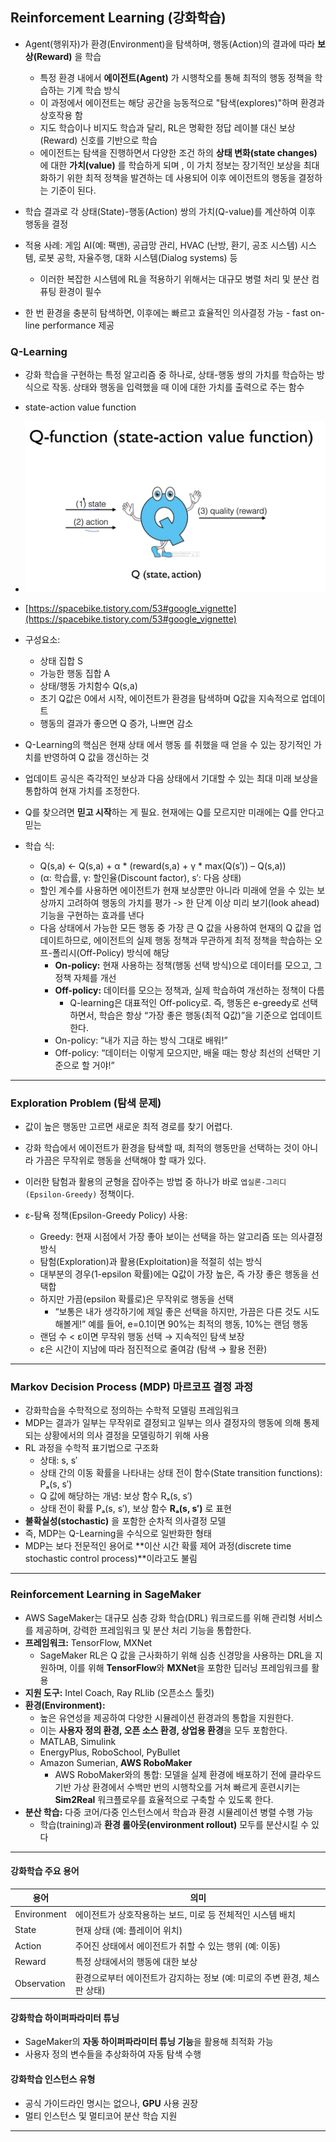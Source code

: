 ## Reinforcement Learning (강화학습)

- Agent(행위자)가 환경(Environment)을 탐색하며, 행동(Action)의 결과에 따라 **보상(Reward)** 을 학습
	- 특정 환경 내에서 **에이전트(Agent)** 가 시행착오를 통해 최적의 행동 정책을 학습하는 기계 학습 방식
	- 이 과정에서 에이전트는 해당 공간을 능동적으로 "탐색(explores)"하며 환경과 상호작용 함
	- 지도 학습이나 비지도 학습과 달리, RL은 명확한 정답 레이블 대신 보상(Reward) 신호를 기반으로 학습
	- 에이전트는 탐색을 진행하면서 다양한 조건 하의 **상태 변화(state changes)** 에 대한 **가치(value)** 를 학습하게 되며 , 이 가치 정보는 장기적인 보상을 최대화하기 위한 최적 정책을 발견하는 데 사용되어 이후 에이전트의 행동을 결정하는 기준이 된다.

- 학습 결과로 각 상태(State)-행동(Action) 쌍의 가치(Q-value)를 계산하여 이후 행동을 결정

- 적용 사례: 게임 AI(예: 팩맨), 공급망 관리, HVAC (난방, 환기, 공조 시스템) 시스템, 로봇 공학, 자율주행, 대화 시스템(Dialog systems) 등
	- 이러한 복잡한 시스템에 RL을 적용하기 위해서는 대규모 병렬 처리 및 분산 컴퓨팅 환경이 필수

- 한 번 환경을 충분히 탐색하면, 이후에는 빠르고 효율적인 의사결정 가능 - fast on-line performance 제공


### Q-Learning

- 강화 학습을 구현하는 특정 알고리즘 중 하나로, 상태-행동 쌍의 가치를 학습하는 방식으로 작동. 상태와 행동을 입력했을 때 이에 대한 가치를 출력으로 주는 함수
- state-action value function
- ![400](images/Pasted%20image%2020251013215120.png)
- [https://spacebike.tistory.com/53#google_vignette](https://spacebike.tistory.com/53#google_vignette)

- 구성요소:
	- 상태 집합 S
	- 가능한 행동 집합 A
	- 상태/행동 가치함수 Q(s,a)
	- 초기 Q값은 0에서 시작, 에이전트가 환경을 탐색하며 Q값을 지속적으로 업데이트
	- 행동의 결과가 좋으면 Q 증가, 나쁘면 감소
	  
- Q-Learning의 핵심은 현재 상태 에서 행동 를 취했을 때 얻을 수 있는 장기적인 가치를 반영하여 Q 값을 갱신하는 것
- 업데이트 공식은 즉각적인 보상과 다음 상태에서 기대할 수 있는 최대 미래 보상을 통합하여 현재 가치를 조정한다.
- Q를 찾으려면 **믿고 시작**하는 게 필요. 현재에는 Q를 모르지만 미래에는 Q를 안다고 믿는
- 학습 식:
	- Q(s,a) ← Q(s,a) + α * (reward(s,a) + γ * max(Q(s′)) – Q(s,a))
	- (α: 학습률, γ: 할인율(Discount factor), s′: 다음 상태)
	- 할인 계수를 사용하면 에이전트가 현재 보상뿐만 아니라 미래에 얻을 수 있는 보상까지 고려하여 행동의 가치를 평가 -> 한 단계 이상 미리 보기(look ahead) 기능을 구현하는 효과를 낸다
	- 다음 상태에서 가능한 모든 행동 중 가장 큰 Q 값을 사용하여 현재의 Q 값을 업데이트하므로, 에이전트의 실제 행동 정책과 무관하게 최적 정책을 학습하는 오프-폴리시(Off-Policy) 방식에 해당
		- **On-policy:** 현재 사용하는 정책(행동 선택 방식)으로 데이터를 모으고, 그 정책 자체를 개선
		- **Off-policy:** 데이터를 모으는 정책과, 실제 학습하여 개선하는 정책이 다름
			- Q-learning은 대표적인 Off-policy로. 즉, 행동은 e-greedy로 선택하면서, 학습은 항상 “가장 좋은 행동(최적 Q값)”을 기준으로 업데이트한다.
		- On-policy: “내가 지금 하는 방식 그대로 배워!”
		- Off-policy: “데이터는 이렇게 모으지만, 배울 때는 항상 최선의 선택만 기준으로 할 거야!”

---

### Exploration Problem (탐색 문제)

- 값이 높은 행동만 고르면 새로운 최적 경로를 찾기 어렵다.
- 강화 학습에서 에이전트가 환경을 탐색할 때, 최적의 행동만을 선택하는 것이 아니라 가끔은 무작위로 행동을 선택해야 할 때가 있다. 
- 이러한 탐험과 활용의 균형을 잡아주는 방법 중 하나가 바로 `엡실론-그리디(Epsilon-Greedy)` 정책이다.

- ε-탐욕 정책(Epsilon-Greedy Policy) 사용:
	- Greedy: 현재 시점에서 가장 좋아 보이는 선택을 하는 알고리즘 또는 의사결정 방식
	- 탐험(Exploration)과 활용(Exploitation)을 적절히 섞는 방식
	- 대부분의 경우(1-epsilon 확률)에는 Q값이 가장 높은, 즉 가장 좋은 행동을 선택합
	- 하지만 가끔(epsilon 확률로)은 무작위로 행동을 선택
		- “보통은 내가 생각하기에 제일 좋은 선택을 하지만, 가끔은 다른 것도 시도해볼게!” 
		  예를 들어, e=0.1이면 90%는 최적의 행동, 10%는 랜덤 행동
	- 랜덤 수 < ε이면 무작위 행동 선택 → 지속적인 탐색 보장
	- ε은 시간이 지남에 따라 점진적으로 줄여감 (탐색 → 활용 전환)

---

### Markov Decision Process (MDP) 마르코프 결정 과정

- 강화학습을 수학적으로 정의하는 수학적 모델링 프레임워크
- MDP는 결과가 일부는 무작위로 결정되고 일부는 의사 결정자의 행동에 의해 통제되는 상황에서의 의사 결정을 모델링하기 위해 사용
- RL 과정을 수학적 표기법으로 구조화
	- 상태: s, s′
	- 상태 간의 이동 확률을 나타내는 상태 전이 함수(State transition functions): Pₐ(s, s′)
	- Q 값에 해당하는 개념: 보상 함수 Rₐ(s, s′)
	- 상태 전이 확률 Pₐ(s, s′), 보상 함수 **Rₐ(s, s′)** 로 표현
- **불확실성(stochastic)** 을 포함한 순차적 의사결정 모델
- 즉, MDP는 Q-Learning을 수식으로 일반화한 형태
- MDP는 보다 전문적인 용어로 **이산 시간 확률 제어 과정(discrete time stochastic control process)**이라고도 불림

---
### Reinforcement Learning in SageMaker

- AWS SageMaker는 대규모 심층 강화 학습(DRL) 워크로드를 위해 관리형 서비스를 제공하며, 강력한 프레임워크 및 분산 처리 기능을 통합한다.
- **프레임워크:** TensorFlow, MXNet
	- SageMaker RL은 Q 값을 근사화하기 위해 심층 신경망을 사용하는 DRL을 지원하며, 이를 위해 **TensorFlow**와 **MXNet**을 포함한 딥러닝 프레임워크를 활용
- **지원 도구:** Intel Coach, Ray RLlib (오픈소스 툴킷)
- **환경(Environment):**
	- 높은 유연성을 제공하여 다양한 시뮬레이션 환경과의 통합을 지원한다.
	- 이는 **사용자 정의 환경, 오픈 소스 환경, 상업용 환경**을 모두 포함한다.
    - MATLAB, Simulink
	- EnergyPlus, RoboSchool, PyBullet
	- Amazon Sumerian, **AWS RoboMaker**
		- AWS RoboMaker와의 통합: 모델을 실제 환경에 배포하기 전에 클라우드 기반 가상 환경에서 수백만 번의 시행착오를 거쳐 빠르게 훈련시키는 **Sim2Real** 워크플로우를 효율적으로 구축할 수 있도록 한다.
- **분산 학습:** 다중 코어/다중 인스턴스에서 학습과 환경 시뮬레이션 병렬 수행 가능
	- 학습(training)과 **환경 롤아웃(environment rollout)** 모두를 분산시킬 수 있다
    

---

#### 강화학습 주요 용어

| 용어          | 의미                                          |
| ----------- | ------------------------------------------- |
| Environment | 에이전트가 상호작용하는 보드, 미로 등 전체적인 시스템 배치           |
| State       | 현재 상태 (예: 플레이어 위치)                          |
| Action      | 주어진 상태에서 에이전트가 취할 수 있는 행위 (예: 이동)           |
| Reward      | 특정 상태에서의 행동에 대한 보상                          |
| Observation | 환경으로부터 에이전트가 감지하는 정보 (예: 미로의 주변 환경, 체스판 상태) |

#### 강화학습 하이퍼파라미터 튜닝

- SageMaker의 **자동 하이퍼파라미터 튜닝 기능**을 활용해 최적화 가능
- 사용자 정의 변수들을 추상화하여 자동 탐색 수행
    
####  강화학습 인스턴스 유형

- 공식 가이드라인 명시는 없으나, **GPU** 사용 권장
- 멀티 인스턴스 및 멀티코어 분산 학습 지원

---